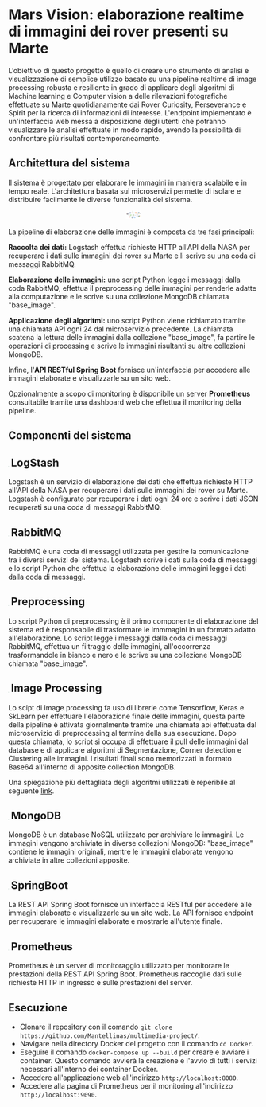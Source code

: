 # Mars Vision: elaborazione realtime di immagini dei rover presenti su Marte
L’obiettivo di questo progetto è quello di creare uno strumento di analisi e visualizzazione di semplice utilizzo basato su una pipeline realtime di image processing robusta e resiliente in grado di applicare degli algoritmi di Machine learning e Computer vision a delle rilevazioni fotografiche  effettuate su Marte quotidianamente dai Rover Curiosity, Perseverance e Spirit  per la ricerca di informazioni di interesse. L'endpoint implementato è un'interfaccia web messa a disposizione degli utenti che potranno visualizzare le analisi effettuate in modo rapido, avendo la possibilità di confrontare più risultati contemporaneamente.

## Architettura del sistema
Il sistema è progettato per elaborare le immagini in maniera scalabile e in tempo reale. L'architettura basata sui microservizi permette di isolare e distribuire facilmente le diverse funzionalità del sistema.
<p align="center">
 <img src="_media/pipeline.png" style="zoom:3%;" >
</p>

La pipeline di elaborazione delle immagini è composta da tre fasi principali:

**Raccolta dei dati:** Logstash effettua richieste HTTP all'API della NASA per recuperare i dati sulle immagini dei rover su Marte e li scrive su una coda di messaggi RabbitMQ.

**Elaborazione delle immagini:** uno script Python legge i messaggi dalla coda RabbitMQ, effettua il preprocessing delle immagini per renderle adatte alla computazione e le scrive su una collezione MongoDB chiamata "base_image".

**Applicazione degli algoritmi:** uno script Python viene richiamato tramite una chiamata API ogni 24 dal microservizio precedente. La chiamata scatena la lettura delle immagini dalla collezione "base_image", fa partire le operazioni di processing e scrive le immagini risultanti su altre collezioni MongoDB.

Infine, l'**API RESTful Spring Boot** fornisce un'interfaccia per accedere alle immagini elaborate e visualizzarle su un sito web.

Opzionalmente a scopo di monitoring è disponibile un server **Prometheus** consultabile tramite una dashboard web che effettua il monitoring della pipeline.

## Componenti del sistema

## <img src="https://cdn.worldvectorlogo.com/logos/elastic-logstash.svg" style="zoom:3%;" > LogStash
Logstash è un servizio di elaborazione dei dati che effettua richieste HTTP all'API della NASA per recuperare i dati sulle immagini dei rover su Marte. Logstash è configurato per recuperare i dati ogni 24 ore e scrive i dati JSON recuperati su una coda di messaggi RabbitMQ.

## <img src="https://cdn.worldvectorlogo.com/logos/rabbitmq.svg" style="zoom:3%;" > RabbitMQ
RabbitMQ è una coda di messaggi utilizzata per gestire la comunicazione tra i diversi servizi del sistema. Logstash scrive i dati sulla coda di messaggi e lo script Python che effettua la elaborazione delle immagini legge i dati dalla coda di messaggi.

## <img src="https://cdn.worldvectorlogo.com/logos/python-5.svg" style="zoom:3%;" > Preprocessing
Lo script Python di preprocessing è il primo componente di elaborazione del sistema ed è responsabile di trasformare le immmagini in un formato adatto all'elaborazione. Lo script legge i messaggi dalla coda di messaggi RabbitMQ, effettua un filtraggio delle immagini, all'occorrenza trasformandole in bianco e nero e le scrive su una collezione MongoDB chiamata "base_image".

## <img src="https://cdn.worldvectorlogo.com/logos/python-5.svg" style="zoom:3%;" > Image Processing
Lo scipt di image processing fa uso di librerie come Tensorflow, Keras e SkLearn per effettuare l'elaborazione finale delle immagini, questa parte della pipeline è attivata giornalmente tramite una chiamata api effettuata dal microservizio di preprocessing al termine della sua esecuzione. Dopo questa chiamata, lo script si occupa di effettuare il pull delle immagini dal database e di applicare algoritmi di Segmentazione, Corner detection e Clustering alle immagini. I risultati finali sono memorizzati in formato Base64 all'interno di apposite collection MongoDB.

Una spiegazione più dettagliata degli algoritmi utilizzati è reperibile al seguente [link](https://github.com/Mantellinas/multimedia-project/blob/main/_media/relazione.pdf).

## <img src="https://cdn.worldvectorlogo.com/logos/mongodb-icon-1.svg" style="zoom:3%;" > MongoDB
MongoDB è un database NoSQL utilizzato per archiviare le immagini. Le immagini vengono archiviate in diverse collezioni MongoDB: "base_image" contiene le immagini originali, mentre le immagini elaborate vengono archiviate in altre collezioni apposite.

## <img src="https://cdn.worldvectorlogo.com/logos/spring-3.svg" style="zoom:3%;" > SpringBoot
La REST API Spring Boot fornisce un'interfaccia RESTful per accedere alle immagini elaborate e visualizzarle su un sito web. La API fornisce endpoint per recuperare le immagini elaborate e mostrarle all'utente finale.

## <img src="https://cdn.worldvectorlogo.com/logos/prometheus.svg" style="zoom:3%;" > Prometheus
Prometheus è un server di monitoraggio utilizzato per monitorare le prestazioni della REST API Spring Boot. Prometheus raccoglie dati sulle richieste HTTP in ingresso e sulle prestazioni del server.


## Esecuzione
* Clonare il repository con il comando `git clone https://github.com/Mantellinas/multimedia-project/`.
* Navigare nella directory Docker del progetto con il comando `cd Docker`.
* Eseguire il comando `docker-compose up --build` per creare e avviare i container. Questo comando avvierà la creazione e l'avvio di tutti i servizi necessari all'interno dei container Docker.
* Accedere all'applicazione web all'indirizzo `http://localhost:8080`.
* Accedere alla pagina di Prometheus per il monitoring all'indirizzo `http://localhost:9090`.
